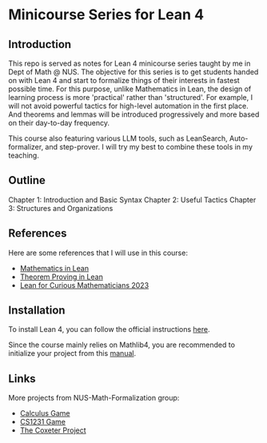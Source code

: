 # Minicourse Series for Lean 4

## Introduction

This repo is served as notes for Lean 4 minicourse series taught by me in Dept of Math @ NUS. The objective for this series is to get students handed on with Lean 4 and start to formalize things of their interests in fastest possible time. For this purpose, unlike Mathematics in Lean, the design of learning process is more 'practical' rather than 'structured'. For example, I will not avoid powerful tactics for high-level automation in the first place. And theorems and lemmas will be introduced progressively and more based on their day-to-day frequency.

This course also featuring various LLM tools, such as LeanSearch, Auto-formalizer, and step-prover. I will try my best to combine these tools in my teaching.

## Outline

Chapter 1: Introduction and Basic Syntax
Chapter 2: Useful Tactics
Chapter 3: Structures and Organizations

## References

Here are some references that I will use in this course:

- [Mathematics in Lean](https://leanprover-community.github.io/mathematics_in_lean/)
- [Theorem Proving in Lean](https://leanprover.github.io/theorem_proving_in_lean4/)
- [Lean for Curious Mathematicians 2023](https://github.com/lftcm2023/lftcm2023)

## Installation

To install Lean 4, you can follow the official instructions [here](https://lean-lang.org/lean4/doc/setup.html).

Since the course mainly relies on Mathlib4, you are recommended to initialize your project from this [manual](https://github.com/leanprover-community/mathlib4/wiki/Using-mathlib4-as-a-dependency).

## Links

More projects from NUS-Math-Formalization group:

- [Calculus Game](https://github.com/NUS-Math-Formalization/CalculusSkeleton)
- [CS1231 Game](https://github.com/NUS-Math-Formalization/CS1231Skeleton)
- [The Coxeter Project](https://github.com/NUS-Math-Formalization/coxeter)
